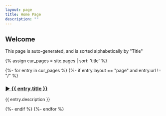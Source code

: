 ```yaml
---
layout: page
title: Home Page
description: ""
---
```


<h2>Welcome</h2>
<p>This page is auto-generated, and is sorted alphabetically by "Title"</p>

{% assign cur_pages = site.pages | sort: 'title' %}

{%- for entry in cur_pages %}
{%- if entry.layout == "page" and entry.url != "/" %}
  <h3><a href="{{ entry.url }}">►&nbsp;{{ entry.title }}</a></h3>
  <p>{{ entry.description }}</p>
{%- endif %}
{%- endfor %}
